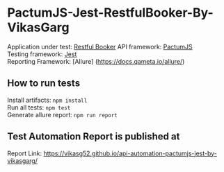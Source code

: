 # PactumJS-Jest-RestfulBooker-By-VikasGarg


Application under test: [Restful Booker](https://restful-booker.herokuapp.com/) 
API framework: [PactumJS](https://pactumjs.github.io/)  
Testing framework: [Jest](https://jestjs.io//)  
Reporting Framework: [Allure] (https://docs.qameta.io/allure/)

## How to run tests
Install artifacts: `npm install`  
Run all tests: `npm test`  
Generate allure report: `npm run report`  

##  Test Automation Report is published at
Report Link: https://vikasg52.github.io/api-automation-pactumjs-jest-by-vikasgarg/
